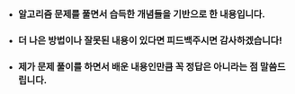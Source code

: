 * ### 알고리즘 문제를 풀면서 습득한 개념들을 기반으로 한 내용입니다.
* ### 더 나은 방법이나 잘못된 내용이 있다면 피드백주시면 감사하겠습니다!
* ### 제가 문제 풀이를 하면서 배운 내용인만큼 꼭 정답은 아니라는 점 말씀드립니다.